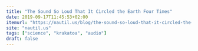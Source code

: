 ```yaml
---
title: "The Sound So Loud That It Circled the Earth Four Times"
date: 2019-09-17T11:45:53+02:00
itemurl: "https://nautil.us/blog/the-sound-so-loud-that-it-circled-the-earth-four-times"
site: "nautil.us"
tags: ["science", "krakatoa", "audio"]
draft: false
---
```


